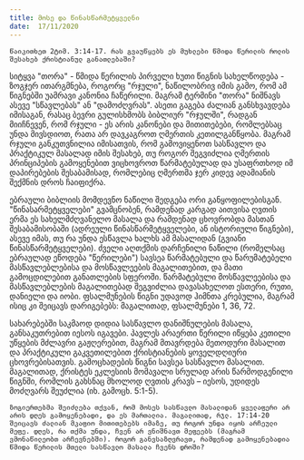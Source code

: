 ```yaml
---
title: მოსე და წინასწარმეტყველნი
date:  17/11/2020
---
```


`წაიკითხეთ 2ტიმ. 3:14-17. რას გვაუწყებს ეს მუხლები წმიდა წერილის როლის შესახებ ქრისტიანულ განათლებაში?`

სიტყვა "თორა" - წმიდა წერილის პირველი ხუთი წიგნის სახელწოდება - ზოგჯერ ითარგმნება, როგორც "რჯული", ნაწილობრივ იმის გამო, რომ ამ წიგნებში უამრავი კანონია ჩაწერილი. მაგრამ ტერმინი "თორა" ნიშნავს ასევე "სწავლებას" ან "დამოძღვრას". ასეთი გაგება ძალიან განსხვავდება იმისაგან, რასაც ბევრი გულისხმობს  ბიბლიურ "რჯულში", რადგან მიიჩნევენ, რომ რჯული - ეს არის კანონები და მითითებები, რომლებსაც უნდა მივსდიოთ, რათა არ დავკაგროთ ღმერთის კეთილგანწყობა. მაგრამ რჯული განკუთვნილია იმისათვის, რომ გამოვიყენოთ სასწავლო და პრაქტიკულ მასალად იმის შესახებ, თუ როგორ შეგვიძლია ღმერთის პრინციპების გამოყენებით ვიცხოვროთ წარმატებულად და უსაფრთხოდ იმ დაპირებების შესაბამისად, რომლებიც ღმერთმა ჯერ კიდევ ადამიანის შექმნის დროს ჩაიფიქრა.

ებრაული ბიბლიის მომდევნო ნაწილი შედგება ორი განყოფილებისგან. "წინასარმეტყველები" გვამცნობენ, რამდენად კარგად აითვისა ღვთის ერმა ეს სახელმძღვანელო მასალა და რამდენად ცხოვრობდა მასთან შესაბამისობაში (ადრეული წინასწარმეტყველები, ან ისტორიული წიგნები), ასევე იმას, თუ რა უნდა ესწავლა ხალხს ამ მასალიდან (გვიანი წინასწარმეტყველები). ძველი აღთქმის დარჩენილი ნაწილი (რომელსაც ებრაულად ეწოდება "წერილები") სავსეა წარმატებული და წარუმატებელი მასწავლებლებისა და მოსწავლეების მაგალითებით, და მათი გამოცდილებით განათლების სფეროში. წარმატებული მოსწავლეებისა და მასწავლებლების მაგალითებად შეგვიძლია დავასახელოთ ესთერი, რუთი, დანიელი და იობი. ფსალმუნების წიგნი უდავოდ ჰიმნთა კრებულია, მაგრამ ისიც კი შეიცავს დარიგებებს: მაგალითად, ფსალმუნები 1, 36, 72.

სახარებებში საკმაოდ დიდია სასწავლო დანიშნულების მასალა, განსაკუთრებით იესოს იგავები. პავლეს არაერთი წერილი იწყება კეთილი უწყების მძლავრი გაჟღერებით, მაგრამ მთავრდება მეთოდური მასალით და პრაქტიკული გაკვეთილებით ქრისტიანების ყოველდღიური ცხოვრებისათვის. გამოცხადების წიგნი სავსეა სასწავლო მასალით. მაგალითად, ქრისტეს ეკლესიის მომავალი სრულად არის წარმოდგენილი წიგნში, რომლის გახსნაც მხოლოდ ღვთის კრავს – იესოს, უდიდეს მოძღვარს შეუძლია (იხ. გამოცხ. 5:1-5).

`ზოგიერთებმა შეიძლება თქვან, რომ მოსეს სასწავლო მასალიდან ყველაფერი არ არის დღეს გამოყენებადი, და ეს მართალია. მაგალითად, რჯლ. 17:14-20 შეიცავს ძალიან მკაფიო მითითებებს იმაზე, თუ როგორ უნდა იყოს არჩეული მეფე. დღეს, რა თქმა უნდა, ჩვენ არ ვნიშნავთ მეფეებს (მაგრამ ვმონაწილეობთ არჩევნებში). როგორ განვსაზღვრავთ, რამდენად გამოყენებადია წმიდა წერილის მთელი სასწავლო მასალა ჩვენს დროში?`
